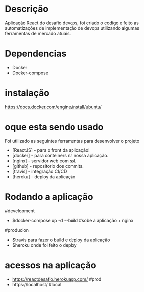 
# Descrição
Aplicação React do desafio devops, foi criado o codigo e feito as automatizações de implementação de devops utilizando algumas ferramentas de mercado atuais.


# Dependencias
- Docker
- Docker-compose


# instalação
https://docs.docker.com/engine/install/ubuntu/
# oque esta sendo usado

Foi utilizado as seguintes ferramentas para desenvolver o projeto

- [ReactJS] - para o front da aplicação!
- [docker] - para conteiners na nossa aplicação.
- [nginx] - servidor web com ssl.
- [github] - repositorio dos commits.
- [travis] - integração CI/CD
- [heroku] - deploy da aplicação


# Rodando a aplicação
#development
- $docker-compose up -d --build #sobe a aplicação + nginx

#producion
- $travis para fazer o build e deploy da aplicação
- $heroku onde foi feito o deploy


# acessos na aplicação

- https://reactdesafio.herokuapp.com/ #prod
- https://localhost/ #local
